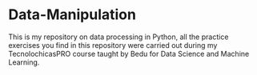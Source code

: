 # Data-Manipulation
This is my repository on data processing in Python, all the practice exercises you find in this repository were carried out during my TecnolochicasPRO course taught by Bedu for Data Science and Machine Learning.

